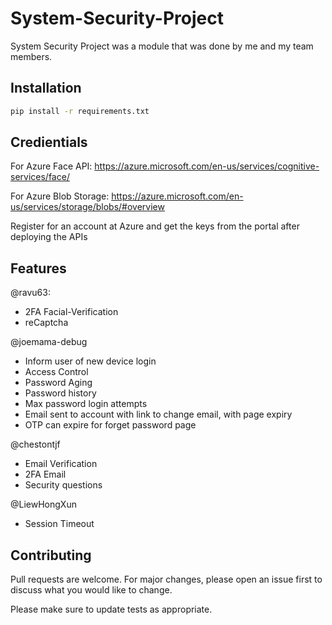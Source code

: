 # System-Security-Project

System Security Project was a module that was done by me and my team members.

## Installation

```bash
pip install -r requirements.txt
```

## Credientials

For Azure Face API: https://azure.microsoft.com/en-us/services/cognitive-services/face/

For Azure Blob Storage: https://azure.microsoft.com/en-us/services/storage/blobs/#overview

Register for an account at Azure and get the keys from the portal after deploying the APIs

## Features
@ravu63:
  - 2FA Facial-Verification
  - reCaptcha
  
@joemama-debug
  - Inform user of new device login
  - Access Control
  - Password Aging
  - Password history
  - Max password login attempts
  - Email sent to account with link to change email, with page expiry
  - OTP can expire for forget password page

@chestontjf
  - Email Verification
  - 2FA Email
  - Security questions
  
 @LiewHongXun
  - Session Timeout
  
 ## Contributing
Pull requests are welcome. For major changes, please open an issue first to discuss what you would like to change.

Please make sure to update tests as appropriate.

